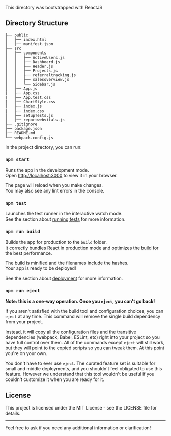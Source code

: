 This directory was bootstrapped with ReactJS

## Directory Structure

```plaintext
├── public
│   ├── index.html
│   ├── manifest.json
├── src
│   ├── components
│   │   ├── ActiveUsers.js
│   │   ├── Dashboard.js
│   │   ├── Header.js
│   │   ├── Projects.js
│   │   ├── referraltracking.js
│   │   ├── salesoverview.js
│   │   └── Sidebar.js
│   ├── App.js
|   ├── App.css
|   ├── App.test.css
|   ├── ChartStyle.css
│   ├── index.js
|   ├── index.css
│   ├── setupTests.js
│   ├── reportwebvitals.js
├── .gitignore
├── package.json
├── README.md
└── webpack.config.js
```

In the project directory, you can run:

### `npm start`

Runs the app in the development mode.\
Open [http://localhost:3000](http://localhost:3000) to view it in your browser.

The page will reload when you make changes.\
You may also see any lint errors in the console.

### `npm test`

Launches the test runner in the interactive watch mode.\
See the section about [running tests](https://facebook.github.io/create-react-app/docs/running-tests) for more information.

### `npm run build`

Builds the app for production to the `build` folder.\
It correctly bundles React in production mode and optimizes the build for the best performance.

The build is minified and the filenames include the hashes.\
Your app is ready to be deployed!

See the section about [deployment](https://facebook.github.io/create-react-app/docs/deployment) for more information.

### `npm run eject`

**Note: this is a one-way operation. Once you `eject`, you can't go back!**

If you aren't satisfied with the build tool and configuration choices, you can `eject` at any time. This command will remove the single build dependency from your project.

Instead, it will copy all the configuration files and the transitive dependencies (webpack, Babel, ESLint, etc) right into your project so you have full control over them. All of the commands except `eject` will still work, but they will point to the copied scripts so you can tweak them. At this point you're on your own.

You don't have to ever use `eject`. The curated feature set is suitable for small and middle deployments, and you shouldn't feel obligated to use this feature. However we understand that this tool wouldn't be useful if you couldn't customize it when you are ready for it.

## License

This project is licensed under the MIT License - see the LICENSE file for details.

---

Feel free to ask if you need any additional information or clarification!
